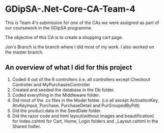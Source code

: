 # GDipSA-.Net-Core-CA-Team-4

This is Team 4's submission for one of the CAs we were assigned as part of our coursework in the GDipSA programme.

The objective of this CA is to create a shopping cart page.

Jon's Branch is the branch where I did most of my work.
I also worked on the master branch.

## An overview of what I did for this project

1) Coded 4 out of the 6 controllers (i.e. all controllers except Checkout Controller and MyPurchasesController
2) Created and seeded the database in the Db folder.
3) Coded everything in the Middleware folder.
4) Did most of the .cs files in the Model folder. (i.e all except ActivationKey, AtvKeyInput, Purchase, PurchaseDetail and PurGroupedByPdt)
5) Did the product.data in the SeedDate folder.
6) Did the razor code and html layout(without images and beautification) for Index.cshtml for Cart, Home, Login folders and _Layout.cshtml in the Shared fodler.
